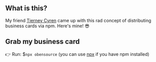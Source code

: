 ## What is this?
My friend [Tierney Cyren](https://twitter.com/bitandbang) came up with this rad concept of distributing business cards via npm. Here's mine! 😎

## Grab my business card
👉 Run: $`npx obensource` (you can use [npx](https://www.npmjs.com/package/npx) if you have npm installed)
